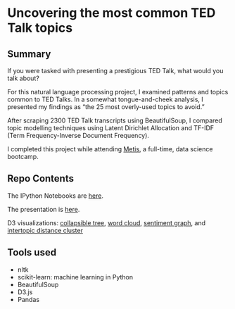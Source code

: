 # Uncovering the most common TED Talk topics

## Summary

If you were tasked with presenting a prestigious TED Talk, what would you talk about?

For this natural language processing project, I examined patterns and topics common to TED Talks. In a somewhat tongue-and-cheek analysis, I presented my findings as “the 25 most overly-used topics to avoid.”

After scraping 2300 TED Talk transcripts using BeautifulSoup, I compared topic modelling techniques using Latent Dirichlet Allocation and TF-IDF (Term Frequency-Inverse Document Frequency). 

I completed this project while attending [Metis](https://www.thisismetis.com/), a full-time, data science bootcamp. 

## Repo Contents

The IPython Notebooks are [here](https://github.com/brianturn/ted-talks-topics/tree/master/notebooks).

The presentation is [here](https://github.com/brianturn/ted-talks-topics/blob/master/presentation/turner_presentation_ted.pdf). 

D3 visualizations: [collapsible tree](http://bl.ocks.org/anonymous/21033ce472e9f6699acd7597c47325ec), [word cloud](https://github.com/brianturn/ted-talks-topics/blob/master/viz_ted/word_cloud.png), [sentiment graph](https://github.com/brianturn/ted-talks-topics/blob/master/viz_ted/sentiments_viz.png), and [intertopic distance cluster](https://github.com/brianturn/ted-talks-topics/blob/master/viz_ted/intertopic_distance.png)

## Tools used
- nltk
- scikit-learn: machine learning in Python
- BeautifulSoup
- D3.js
- Pandas
